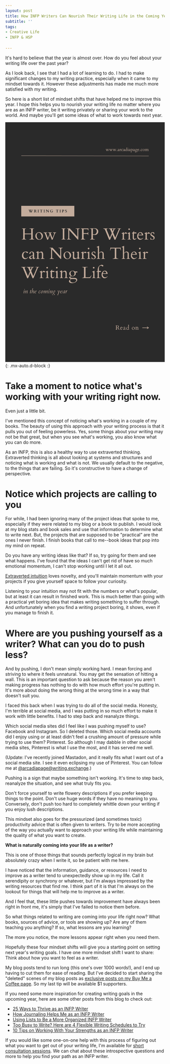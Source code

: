 ```yaml
---
layout: post
title: How INFP Writers Can Nourish Their Writing Life in the Coming Year
subtitle: ''
tags:
- Creative Life
- INFP & HSP

---
```

It's hard to believe that the year is almost over. How do you feel about your writing life over the past year?

As I look back, I see that I had a lot of learning to do. I had to make significant changes to my writing practice, especially when it came to my mindset towards it. However these adjustments has made me much more satisfied with my writing.

So here is a short list of mindset shifts that have helped me to improve this year. I hope this helps you to nourish your writing life no matter where you are as an INFP writer, be it writing privately or sharing your work to the world. And maybe you'll get some ideas of what to work towards next year.

![](/uploads/infp-writers-nourish-their-writing-in-the-upcoming-year.png){: .mx-auto.d-block :}

# Take a moment to notice what's working with your writing right now.

Even just a little bit.

I've mentioned this concept of noticing what's working in a couple of my books. The beauty of using this approach with your writing process is that it pulls you out of feeling powerless. Yes, some things about your writing may not be that great, but when you see what's working, you also know what you can do more.

As an INFP, this is also a healthy way to use extraverted thinking. Extraverted thinking is all about looking at systems and structures and noticing what is working and what is not. We usually default to the negative, to the things that are failing. So it's constructive to have a change of perspective.

# Notice which projects are calling to you

For while, I had been ignoring many of the project ideas that spoke to me, especially if they were related to my blog or a book to publish. I would look at my blog stats and book sales and use that information to determine what to write next. But, the projects that are supposed to be "practical” are the ones I never finish. I finish books that call to me--book ideas that pop into my mind on repeat.

Do you have any writing ideas like that? If so, try going for them and see what happens. I've found that the ideas I can't get rid of have so much emotional momentum, I can't stop working until I let it all out.

[Extraverted intuition](https://arcadiapage.com/2018/09/accepting-my-scattered-work-style-as.html) loves novelty, and you'll maintain momentum with your projects if you give yourself space to follow your curiosity.

Listening to your intuition may not fit with the numbers or what's popular, but at least it can result in finished work. This is much better than going with a practical yet boring idea that makes writing something to suffer through. And unfortunately when you find a writing project boring, it shows, even if you manage to finish it.

# Where are you pushing yourself as a writer? What can you do to push less?

And by pushing, I don't mean simply working hard. I mean forcing and striving to where it feels unnatural. You may get the sensation of hitting a wall. This is an important question to ask because the reason you aren't making progress has nothing to do with how much effort you're putting in. It's more about doing the wrong thing at the wrong time in a way that doesn't suit you.

I faced this back when I was trying to do all of the social media. Honesty, I'm terrible at social media, and I was putting in so much effort to make it work with little benefits. I had to step back and reanalyze things.

Which social media sites did I feel like I was pushing myself to use? Facebook and Instagram. So I deleted those. Which social media accounts did I enjoy using or at least didn't feel a crushing amount of pressure while trying to use them? Pinterest. So although I may dabble in other social media sites, Pinterest is what I use the most, and it has served me well.

(Update: I've recently joined Mastadon, and it really fits what I want out of a social media site. I see it even eclipsing my use of Pinterest. You can follow me at [@arcadiapage@writing.exchange](https://writing.exchange/web/@arcadiapage).)

Pushing is a sign that maybe something isn't working. It's time to step back, reanalyze the situation, and see what truly fits you.

Don't force yourself to write flowery descriptions if you prefer keeping things to the point. Don't use huge words if they have no meaning to you. Conversely, don't push too hard to completely whittle down your writing if you enjoy lush descriptions.

This mindset also goes for the pressurized (and sometimes toxic) productivity advice that is often given to writers. Try to be more accepting of the way you actually want to approach your writing life while maintaining the quality of what you want to create.

**What is naturally coming into your life as a writer?**

This is one of those things that sounds perfectly logical in my brain but absolutely crazy when I write it, so be patient with me here.

I have noticed that the information, guidance, or resources I need to improve as a writer tend to unexpectedly show up in my life. Call it serendipity or synchrony or whatever, but I'm always impressed by the writing resources that find me. I think part of it is that I'm always on the lookout for things that will help me to improve as a writer.

And I feel that, these little pushes towards improvement have always been right in front me, it's simply that I've failed to notice them before.

So what things related to writing are coming into your life right now? What books, sources of advice, or tools are showing up? Are any of them teaching you anything? If so, what lessons are you learning?

The more you notice, the more lessons appear right when you need them.

Hopefully these four mindset shifts will give you a starting point on setting next year's writing goals. I have one more mindset shift I want to share: Think about how you want to feel as a writer.

My blog posts tend to run long (this one's over 1000 words!), and I end up having to cut them for ease of reading. But I've decided to start sharing the "deleted" scenes of my blog posts as [exclusive posts on my Buy Me a Coffee page](https://www.buymeacoffee.com/arcadiapage/november-extra-think-about-how-you-want-feel-writer). So my last tip will be available $1 supporters.

If you need some more inspiration for creating writing goals in the upcoming year, here are some other posts from this blog to check out:

* [25 Ways to Thrive as an INFP Writer](https://arcadiapage.com/2020-10-09-25-ways-to-thrive-as-an-infp-writer/)
* [How Journaling Helps Me as an INFP Writer](https://arcadiapage.com/2020-07-30-how-journaling-helps-me-as-an-infp-writer/)
* [Using Lists to Be a More Organized INFP Writer](https://arcadiapage.com/2020-06-26-using-lists-to-be-a-more-organized-infp-writer/)
* [Too Busy to Write? Here are 4 Flexible Writing Schedules to Try](https://arcadiapage.com/2019/11/too-busy-to-write-here-are-4-flexible.html)
* [10 Tips on Working With Your Strengths as an INFP Writer](https://arcadiapage.com/2020/04/10-tips-on-working-with-your-strengths.html)

If you would like some one-on-one help with this process of figuring out what you want to get out of your writing life, I'm available for [short consultation sessions](https://payhip.com/b/cpVP0). We can chat about these introspective questions and more to help you find your path as an INFP writer.